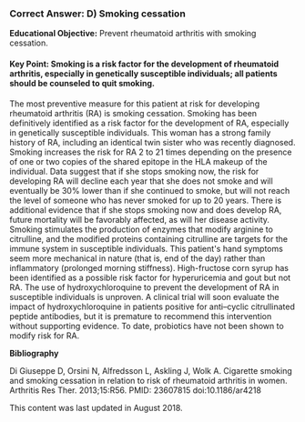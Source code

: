 
### Correct Answer: D) Smoking cessation 

**Educational Objective:** Prevent rheumatoid arthritis with smoking cessation.

#### **Key Point:** Smoking is a risk factor for the development of rheumatoid arthritis, especially in genetically susceptible individuals; all patients should be counseled to quit smoking.

The most preventive measure for this patient at risk for developing rheumatoid arthritis (RA) is smoking cessation. Smoking has been definitively identified as a risk factor for the development of RA, especially in genetically susceptible individuals. This woman has a strong family history of RA, including an identical twin sister who was recently diagnosed. Smoking increases the risk for RA 2 to 21 times depending on the presence of one or two copies of the shared epitope in the HLA makeup of the individual. Data suggest that if she stops smoking now, the risk for developing RA will decline each year that she does not smoke and will eventually be 30% lower than if she continued to smoke, but will not reach the level of someone who has never smoked for up to 20 years. There is additional evidence that if she stops smoking now and does develop RA, future mortality will be favorably affected, as will her disease activity. Smoking stimulates the production of enzymes that modify arginine to citrulline, and the modified proteins containing citrulline are targets for the immune system in susceptible individuals. This patient's hand symptoms seem more mechanical in nature (that is, end of the day) rather than inflammatory (prolonged morning stiffness).
High-fructose corn syrup has been identified as a possible risk factor for hyperuricemia and gout but not RA.
The use of hydroxychloroquine to prevent the development of RA in susceptible individuals is unproven. A clinical trial will soon evaluate the impact of hydroxychloroquine in patients positive for anti–cyclic citrullinated peptide antibodies, but it is premature to recommend this intervention without supporting evidence.
To date, probiotics have not been shown to modify risk for RA.

**Bibliography**

Di Giuseppe D, Orsini N, Alfredsson L, Askling J, Wolk A. Cigarette smoking and smoking cessation in relation to risk of rheumatoid arthritis in women. Arthritis Res Ther. 2013;15:R56. PMID: 23607815 doi:10.1186/ar4218

This content was last updated in August 2018.